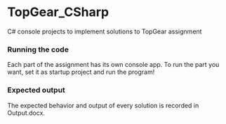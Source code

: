 # TopGear_CSharp
C# console projects to implement solutions to TopGear assignment

### Running the code
Each part of the assignment has its own console app. To run the part you want, set it as startup project and run the program!

### Expected output
The expected behavior and output of every solution is recorded in Output.docx.
